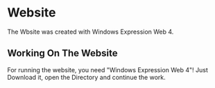 # Website

The Wbsite was created with Windows Expression Web 4.

## Working On The Website

For running the website, you need "Windows Expression Web 4"! Just Download it, open the Directory and continue the work.
